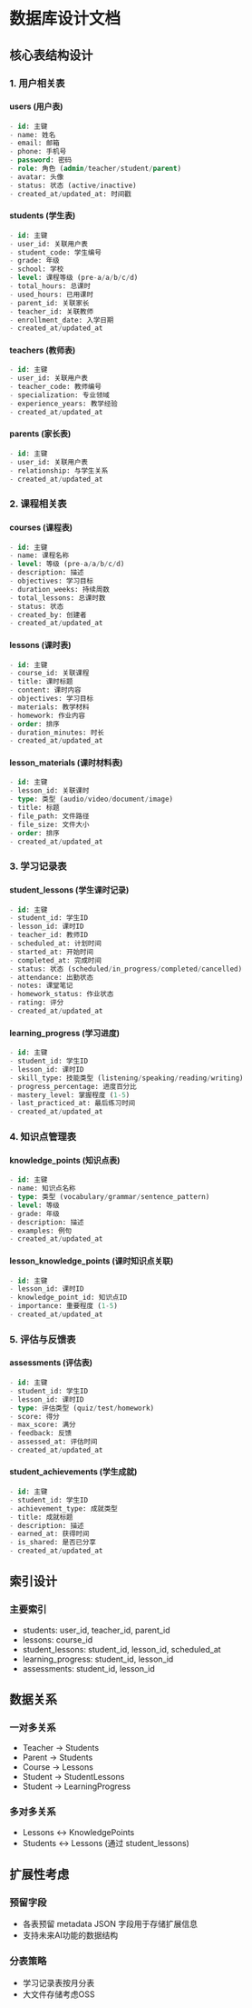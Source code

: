 # 数据库设计文档

## 核心表结构设计

### 1. 用户相关表

#### users (用户表)
```sql
- id: 主键
- name: 姓名
- email: 邮箱
- phone: 手机号
- password: 密码
- role: 角色 (admin/teacher/student/parent)
- avatar: 头像
- status: 状态 (active/inactive)
- created_at/updated_at: 时间戳
```

#### students (学生表)
```sql
- id: 主键
- user_id: 关联用户表
- student_code: 学生编号
- grade: 年级
- school: 学校
- level: 课程等级 (pre-a/a/b/c/d)
- total_hours: 总课时
- used_hours: 已用课时
- parent_id: 关联家长
- teacher_id: 关联教师
- enrollment_date: 入学日期
- created_at/updated_at
```

#### teachers (教师表)
```sql
- id: 主键
- user_id: 关联用户表
- teacher_code: 教师编号
- specialization: 专业领域
- experience_years: 教学经验
- created_at/updated_at
```

#### parents (家长表)
```sql
- id: 主键
- user_id: 关联用户表
- relationship: 与学生关系
- created_at/updated_at
```

### 2. 课程相关表

#### courses (课程表)
```sql
- id: 主键
- name: 课程名称
- level: 等级 (pre-a/a/b/c/d)
- description: 描述
- objectives: 学习目标
- duration_weeks: 持续周数
- total_lessons: 总课时数
- status: 状态
- created_by: 创建者
- created_at/updated_at
```

#### lessons (课时表)
```sql
- id: 主键
- course_id: 关联课程
- title: 课时标题
- content: 课时内容
- objectives: 学习目标
- materials: 教学材料
- homework: 作业内容
- order: 排序
- duration_minutes: 时长
- created_at/updated_at
```

#### lesson_materials (课时材料表)
```sql
- id: 主键
- lesson_id: 关联课时
- type: 类型 (audio/video/document/image)
- title: 标题
- file_path: 文件路径
- file_size: 文件大小
- order: 排序
- created_at/updated_at
```

### 3. 学习记录表

#### student_lessons (学生课时记录)
```sql
- id: 主键
- student_id: 学生ID
- lesson_id: 课时ID
- teacher_id: 教师ID
- scheduled_at: 计划时间
- started_at: 开始时间
- completed_at: 完成时间
- status: 状态 (scheduled/in_progress/completed/cancelled)
- attendance: 出勤状态
- notes: 课堂笔记
- homework_status: 作业状态
- rating: 评分
- created_at/updated_at
```

#### learning_progress (学习进度)
```sql
- id: 主键
- student_id: 学生ID
- lesson_id: 课时ID
- skill_type: 技能类型 (listening/speaking/reading/writing)
- progress_percentage: 进度百分比
- mastery_level: 掌握程度 (1-5)
- last_practiced_at: 最后练习时间
- created_at/updated_at
```

### 4. 知识点管理表

#### knowledge_points (知识点表)
```sql
- id: 主键
- name: 知识点名称
- type: 类型 (vocabulary/grammar/sentence_pattern)
- level: 等级
- grade: 年级
- description: 描述
- examples: 例句
- created_at/updated_at
```

#### lesson_knowledge_points (课时知识点关联)
```sql
- id: 主键
- lesson_id: 课时ID
- knowledge_point_id: 知识点ID
- importance: 重要程度 (1-5)
- created_at/updated_at
```

### 5. 评估与反馈表

#### assessments (评估表)
```sql
- id: 主键
- student_id: 学生ID
- lesson_id: 课时ID
- type: 评估类型 (quiz/test/homework)
- score: 得分
- max_score: 满分
- feedback: 反馈
- assessed_at: 评估时间
- created_at/updated_at
```

#### student_achievements (学生成就)
```sql
- id: 主键
- student_id: 学生ID
- achievement_type: 成就类型
- title: 成就标题
- description: 描述
- earned_at: 获得时间
- is_shared: 是否已分享
- created_at/updated_at
```

## 索引设计

### 主要索引
- students: user_id, teacher_id, parent_id
- lessons: course_id
- student_lessons: student_id, lesson_id, scheduled_at
- learning_progress: student_id, lesson_id
- assessments: student_id, lesson_id

## 数据关系

### 一对多关系
- Teacher -> Students
- Parent -> Students  
- Course -> Lessons
- Student -> StudentLessons
- Student -> LearningProgress

### 多对多关系
- Lessons <-> KnowledgePoints
- Students <-> Lessons (通过 student_lessons)

## 扩展性考虑

### 预留字段
- 各表预留 metadata JSON 字段用于存储扩展信息
- 支持未来AI功能的数据结构

### 分表策略
- 学习记录表按月分表
- 大文件存储考虑OSS